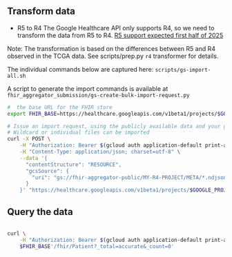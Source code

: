 
## Transform data

* R5 to R4
The Google Healthcare API only supports R4, so we need to transform the data from R5 to R4.
[R5 support expected first half of 2025](https://groups.google.com/g/gcp-healthcare-discuss/c/DAua7sqmSl8/m/h1-nnpClBwAJ)

Note: The transformation is based on the differences between R5 and R4 observed in the TCGA data.
See scripts/prep.py `r4` transformer for details.

The individual commands below are captured here: `scripts/gs-import-all.sh`

A script to generate the import commands is available at `fhir_aggregator_submission/gs-create-bulk-import-request.py`

```bash
#  the base URL for the FHIR store
export FHIR_BASE=https://healthcare.googleapis.com/v1beta1/projects/$GOOGLE_PROJECT/locations/$GOOGLE_LOCATION/datasets/$GOOGLE_DATASET/fhirStores/$GOOGLE_DATASTORE

# Issue an import request, using the publicly available data and your google credentials
# Wildcard or individual files can be imported
curl -X POST \
    -H "Authorization: Bearer $(gcloud auth application-default print-access-token)" \
    -H "Content-Type: application/json; charset=utf-8" \
    --data '{
      "contentStructure": "RESOURCE",
      "gcsSource": {
        "uri": "gs://fhir-aggregator-public/MY-R4-PROJECT/META/*.ndjson"        
      }
    }' "https://healthcare.googleapis.com/v1beta1/projects/$GOOGLE_PROJECT/locations/$GOOGLE_LOCATION/datasets/$GOOGLE_DATASET/fhirStores/$GOOGLE_DATASTORE:import"

```

## Query the data

```bash

curl \
    -H "Authorization: Bearer $(gcloud auth application-default print-access-token)" \
    $FHIR_BASE'/fhir/Patient?_total=accurate&_count=0'
```
